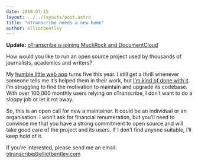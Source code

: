 ```yaml
---
date: 2018-07-15
layout: ../../layouts/post.astro
title: "oTranscribe needs a new home"
author: elliotbentley
---
```


**Update:** [oTranscribe is joining MuckRock and DocumentCloud](/2018/08/05/otranscribe-muckrock-documentcloud.html)

How would you like to run an open source project used by thousands of journalists, academics and writers?

My [humble little web app](https://ejb.github.io/2013/10/03/otranscribe.html) turns five this year. I still get a thrill whenever someone tells me it’s helped them in their work, but [I’m kind of done with it](https://ejb.github.io/2017/06/17/excitement-and-terror-of-a-successful-side-project.html). I’m struggling to find the motivation to maintain and upgrade its codebase. With over 100,000 monthly users relying on oTranscribe, I don’t want to do a sloppy job or let it rot away.

So, this is an open call for new a maintainer. It could be an individual or an organisation. I won’t ask for financial renumeration, but you’ll need to convince me that you have a strong commitment to open source and will take good care of the project and its users. If I don’t find anyone suitable, I’ll keep hold of it.

If you’re interested, please send me an email: [otranscribe@elliotbentley.com](mailto:otranscribe@elliotbentley.com)